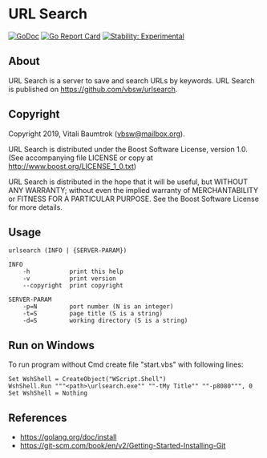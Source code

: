 # URL Search

[![GoDoc](https://godoc.org/github.com/vbsw/urlsearch?status.svg)](https://godoc.org/github.com/vbsw/urlsearch) [![Go Report Card](https://goreportcard.com/badge/github.com/vbsw/urlsearch)](https://goreportcard.com/report/github.com/vbsw/urlsearch) [![Stability: Experimental](https://masterminds.github.io/stability/experimental.svg)](https://masterminds.github.io/stability/experimental.html)

## About
URL Search is a server to save and search URLs by keywords. URL Search is published on <https://github.com/vbsw/urlsearch>.

## Copyright
Copyright 2019, Vitali Baumtrok (vbsw@mailbox.org).

URL Search is distributed under the Boost Software License, version 1.0. (See accompanying file LICENSE or copy at http://www.boost.org/LICENSE_1_0.txt)

URL Search is distributed in the hope that it will be useful, but WITHOUT ANY WARRANTY; without even the implied warranty of MERCHANTABILITY or FITNESS FOR A PARTICULAR PURPOSE. See the Boost Software License for more details.

## Usage

	urlsearch (INFO | {SERVER-PARAM})

	INFO
		-h           print this help
		-v           print version
		--copyright  print copyright

	SERVER-PARAM
		-p=N         port number (N is an integer)
		-t=S         page title (S is a string)
		-d=S         working directory (S is a string)

## Run on Windows
To run program without Cmd create file "start.vbs" with following lines:

	Set WshShell = CreateObject("WScript.Shell") 
	WshShell.Run """<path>\urlsearch.exe"" ""-tMy Title"" ""-p8080""", 0
	Set WshShell = Nothing

## References

- https://golang.org/doc/install
- https://git-scm.com/book/en/v2/Getting-Started-Installing-Git
